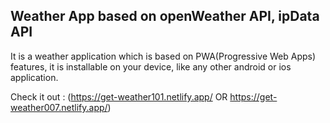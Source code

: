 ## Weather App based on openWeather API, ipData API 

It is a weather application which is based on PWA(Progressive Web Apps) features, it is installable on your device, like any other android or ios application.



Check it out : (https://get-weather101.netlify.app/ OR https://get-weather007.netlify.app/)
